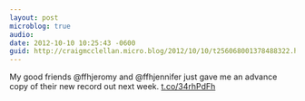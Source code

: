 ```yaml
---
layout: post
microblog: true
audio: 
date: 2012-10-10 10:25:43 -0600
guid: http://craigmcclellan.micro.blog/2012/10/10/t256068001378488322.html
---
```

My good friends @ffhjeromy and @ffhjennifer just gave me an advance copy of their new record out next week.  [t.co/34rhPdFh](http://t.co/34rhPdFh)
